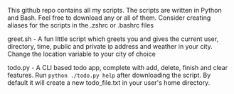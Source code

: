 This github repo contains all my scripts. The scripts are written in Python and Bash. Feel free to download any or all of them. Consider creating aliases for the scripts in the .zshrc or .bashrc files

greet.sh - A fun little script which greets you and gives the current user, directory, time, public and private ip address and weather in your city. Change the location variable to your city of choice

todo.py - A CLI based todo app, complete with add, delete, finish and clear features. Run ```python ./todo.py help``` after downloading the script. By default it will create a new todo_file.txt in your user's home directory.

